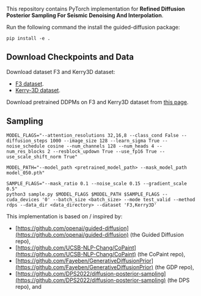This repository contains PyTorch implementation for __Refined Diffusion Posterior Sampling For Seismic Denoising And Interpolation__.

Run the following command the install the guided-diffusion package:
```
pip install -e .
```


## Download Checkpoints and Data

Download dataset F3 and Kerry3D dataset:
- [F3 dataset](https://wiki.seg.org/wiki/F3_Netherlands).
- [Kerry-3D dataset](https://wiki.seg.org/wiki/Kerry-3D).

Download pretrained DDPMs on F3 and Kerry3D dataset from [this page](https://drive.google.com/drive/folders/1PZ2cMMUPTPTxr82JGYg3sFbfneVZtv22?usp=sharing). 

## Sampling 

```
MODEL_FLAGS="--attention_resolutions 32,16,8 --class_cond False --diffusion_steps 1000 --image_size 128 --learn_sigma True --noise_schedule cosine --num_channels 128 --num_heads 4 --num_res_blocks 2 --resblock_updown True --use_fp16 True --use_scale_shift_norm True"

MODEL_PATH="--model_path <pretrained_model_path> --mask_model_path model_050.pth"

SAMPLE_FLAGS="--mask_ratio 0.1 --noise_scale 0.15 --gradient_scale 0.5"
python3 sample.py $MODEL_FLAGS $MODEL_PATH $SAMPLE_FLAGS --cuda_devices '0' --batch_size <batch_size> --mode test_valid --method rdps --data_dir <data_directory> --dataset 'F3,Kerry3D'
```

This implementation is based on / inspired by:
- [https://github.com/openai/guided-diffusion](https://github.com/openai/guided-diffusion) (the Guided Diffusion repo),
- [https://github.com/UCSB-NLP-Chang/CoPaint](https://github.com/UCSB-NLP-Chang/CoPaint) (the CoPaint repo),
- [https://github.com/Fayeben/GenerativeDiffusionPrior](https://github.com/Fayeben/GenerativeDiffusionPrior) (the GDP repo),
- [https://github.com/DPS2022/diffusion-posterior-sampling](https://github.com/DPS2022/diffusion-posterior-sampling) (the DPS repo), and